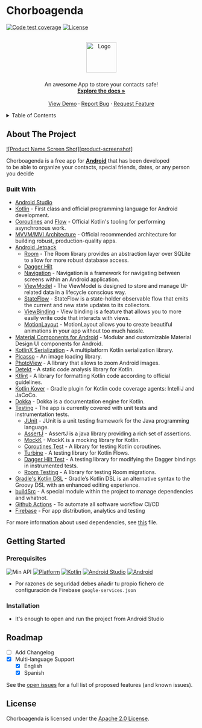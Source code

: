 
# Chorboagenda

<!-- PROJECT SHIELDS -->
<!--
*** I'm using markdown "reference style" links for readability.
*** Reference links are enclosed in brackets [ ] instead of parentheses ( ).
*** See the bottom of this document for the declaration of the reference variables
*** for contributors-url, forks-url, etc. This is an optional, concise syntax you may use.
*** https://www.markdownguide.org/basic-syntax/#reference-style-links
-->
[![Code test coverage](https://codecov.io/gh/dalodev/ChorboAgenda/branch/develop/graph/badge.svg?token=ZR5BT2T598)](https://codecov.io/gh/dalodev/ChorboAgenda)
[![License](https://img.shields.io/badge/License-Apache%202.0-blue.svg)](https://opensource.org/licenses/Apache-2.0)

<!-- PROJECT LOGO -->
<br />
<div align="center">
  <a href="https://github.com/dalodev/ChorboAgenda">
    <img src="https://user-images.githubusercontent.com/9118197/145686559-fa1ddfb0-4e97-40d1-af73-ee097f11553f.pnghttps://user-images.githubusercontent.com/9118197/145686559-fa1ddfb0-4e97-40d1-af73-ee097f11553f.png" alt="Logo" width="80" height="80">
  </a>

<h3 align="center"></h3>

  <p align="center">
    An awesome App to store your contacts safe!
    <br />
    <a href="https://github.com/dalodev/ChorboAgenda"><strong>Explore the docs »</strong></a>
    <br />
    <br />
    <a href="https://github.com/dalodev/ChorboAgenda">View Demo</a>
    ·
    <a href="https://github.com/dalodev/ChorboAgenda/issues">Report Bug</a>
    ·
    <a href="https://github.com/dalodev/ChorboAgenda/issues">Request Feature</a>
  </p>
</div>

<!-- TABLE OF CONTENTS -->
<details>
  <summary>Table of Contents</summary>
  <ol>
    <li>
      <a href="#about-the-project">About The Project</a>
      <ul>
        <li><a href="#built-with">Built With</a></li>
      </ul>
    </li>
    <li>
      <a href="#getting-started">Getting Started</a>
      <ul>
        <li><a href="#prerequisites">Prerequisites</a></li>
        <li><a href="#installation">Installation</a></li>
      </ul>
    </li>
    <li><a href="#roadmap">Roadmap</a></li>
    <li><a href="#license">License</a></li>
  </ol>
</details>

<!-- ABOUT THE PROJECT -->
## About The Project
[![Product Name Screen Shot][product-screenshot]](https://user-images.githubusercontent.com/9118197/145686559-fa1ddfb0-4e97-40d1-af73-ee097f11553f.png)

Chorboagenda is a free app for **[Android](https://example.com)** that has been developed   
to be able to organize your contacts, special friends, dates, or any person you decide

### Built With

- [Android Studio](https://developer.android.com/studio)
- [Kotlin](https://kotlinlang.org) - First class and official programming language for Android development.
- [Coroutines](https://kotlinlang.org/docs/reference/coroutines-overview.html) and [Flow](https://kotlinlang.org/docs/reference/coroutines/flow.html#asynchronous-flow) - Official Kotlin's tooling for performing asynchronous work.
- [MVVM/MVI Architecture](https://developer.android.com/jetpack/guide) - Official recommended architecture for building robust, production-quality apps.
- [Android Jetpack](https://developer.android.com/jetpack)
  - [Room](https://developer.android.com/topic/libraries/architecture/room) - The Room library provides an abstraction layer over SQLite to allow for more robust database access.
  - [Dagger Hilt](https://developer.android.com/training/dependency-injection/hilt-android)
  - [Navigation](https://developer.android.com/guide/navigation) - Navigation is a framework for navigating between screens within an Android application.
  - [ViewModel](https://developer.android.com/topic/libraries/architecture/viewmodel) - The ViewModel is designed to store and manage UI-related data in a lifecycle conscious way.
  - [StateFlow](https://developer.android.com/kotlin/flow/stateflow-and-sharedflow#stateflow) - StateFlow is a state-holder observable flow that emits the current and new state updates to its collectors.
  - [ViewBinding](https://developer.android.com/topic/libraries/view-binding) - View binding is a feature that allows you to more easily write code that interacts with views.
  - [MotionLayout](https://developer.android.com/training/constraint-layout/motionlayout) - MotionLayout allows you to create beautiful animations in your app without too much hassle.
- [Material Components for Android](https://github.com/material-components/material-components-android) - Modular and customizable Material Design UI components for Android.
- [KotlinX Serialization](https://github.com/Kotlin/kotlinx.serialization) - A multiplatform Kotlin serialization library.
- [Picasso](https://github.com/square/picasso) - An image loading library.
- [PhotoView](https://github.com/Baseflow/PhotoView) - A library that allows to zoom Android images.
- [Detekt](https://github.com/detekt/detekt) - A static code analysis library for Kotlin.
- [Ktlint](https://github.com/pinterest/ktlint) - A library for formatting Kotlin code according to official guidelines.
- [Kotlin Kover](https://github.com/Kotlin/kotlinx-kover) - Gradle plugin for Kotlin code coverage agents: IntelliJ and JaCoCo.
- [Dokka](https://github.com/Kotlin/dokka) - Dokka is a documentation engine for Kotlin.
- [Testing](https://developer.android.com/training/testing) - The app is currently covered with unit tests and instrumentation tests.
  - [JUnit](https://junit.org/junit5) - JUnit is a unit testing framework for the Java programming language.
  - [AssertJ](https://assertj.github.io/doc) - AssertJ is a java library providing a rich set of assertions.
  - [MockK](https://github.com/mockk/mockk) - MockK is a mocking library for Kotlin.
  - [Coroutines Test](https://github.com/Kotlin/kotlinx.coroutines/tree/master/kotlinx-coroutines-test) - A library for testing Kotlin coroutines.
  - [Turbine](https://github.com/cashapp/turbine) - A testing library for Kotlin Flows.
  - [Dagger Hilt Test](https://developer.android.com/training/dependency-injection/hilt-testing) - A testing library for modifying the Dagger bindings in instrumented tests.
  - [Room Testing](https://developer.android.com/training/data-storage/room/migrating-db-versions#test) - A library for testing Room migrations.
- [Gradle's Kotlin DSL](https://docs.gradle.org/current/userguide/kotlin_dsl.html) - Gradle’s Kotlin DSL is an alternative syntax to the Groovy DSL with an enhanced editing experience.
- [buildSrc](https://docs.gradle.org/current/userguide/organizing_gradle_projects.html#sec:build_sources) - A special module within the project to manage dependencies and whatnot. 
- [Github Actions](https://github.com/features/actions) -  To automate all software workflow CI/CD
- [Firebase](https://firebase.google.com/) - For app distribution, analytics and testing
  
For more information about used dependencies, see [this](/buildSrc/src/main/java/Dependencies.kt) file.

<!-- GETTING STARTED -->
## Getting Started

### Prerequisites
![Min API](https://img.shields.io/badge/API-21%2B-orange.svg?style=flat)
[![Platform](https://img.shields.io/badge/platform-Android-green.svg)](http://developer.android.com/index.html)
[![Kotlin](https://img.shields.io/badge/Kotlin-1.5-purple?longCache=true&style=popout-square)](https://kotlinlang.org)
[![Android Studio](https://img.shields.io/badge/Android_Studio-4.2-blue.svg?longCache=true&style=popout-square)](https://developer.android.com/studio)
[![Android](https://img.shields.io/badge/Android-5-green.svg?longCache=true&style=popout-square)](https://www.android.com)

* Por razones de seguridad debes añadir tu propio fichero de configuración de Firebase `google-services.json`

### Installation

* It's enough to open and run the project from Android Studio


<!-- ROADMAP -->
## Roadmap

- [ ] Add Changelog
- [x] Multi-language Support
  - [x] English
  - [x] Spanish

See the [open issues](https://github.com/dalodev/Chorboagenda/issues) for a full list of proposed features (and known issues).

<!-- LICENSE -->
## License

Chorboagenda is licensed under the [Apache 2.0 License](LICENSE).
